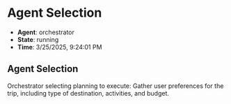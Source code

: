 # Agent Selection

- **Agent**: orchestrator
- **State**: running
- **Time**: 3/25/2025, 9:24:01 PM

## Agent Selection

Orchestrator selecting planning to execute: Gather user preferences for the trip, including type of destination, activities, and budget.

